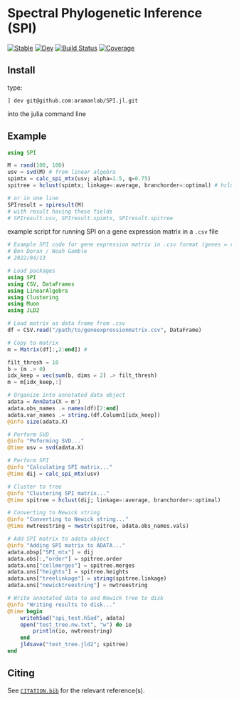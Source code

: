 # Spectral Phylogenetic Inference (SPI)

[![Stable](https://img.shields.io/badge/docs-stable-blue.svg)](https://aramanlab.github.io/SPI.jl/stable)
[![Dev](https://img.shields.io/badge/docs-dev-blue.svg)](https://aramanlab.github.io/SPI.jl/dev)
[![Build Status](https://github.com/aramanlab/SPI.jl/actions/workflows/CI.yml/badge.svg?branch=main)](https://github.com/aramanlab/SPI.jl/actions/workflows/CI.yml?query=branch%3Amain)
[![Coverage](https://codecov.io/gh/aramanlab/SPI.jl/branch/main/graph/badge.svg)](https://codecov.io/gh/aramanlab/SPI.jl)

## Install

type:

```julia-repl
] dev git@github.com:aramanlab/SPI.jl.git
```
into the julia command line

## Example

```julia
using SPI

M = rand(100, 100)
usv = svd(M) # from linear algebra
spimtx = calc_spi_mtx(usv; alpha=1.5, q=0.75)
spitree = hclust(spimtx; linkage=:average, branchorder=:optimal) # hclust from Clustering

# or in one line
SPIresult = spiresult(M)
# with result having these fields
# SPIresult.usv, SPIresult.spimtx, SPIresult.spitree
```

example script for running SPI on a gene expression matrix in a `.csv` file

```julia
# Example SPI code for gene expression matrix in .csv format (genes = rows, cells = columns)
# Ben Doran / Noah Gamble
# 2022/04/13

# Load packages
using SPI
using CSV, DataFrames
using LinearAlgebra
using Clustering
using Muon
using JLD2

# Load matrix as data frame from .csv
df = CSV.read("/path/to/geneexpressionmatrix.csv", DataFrame)

# Copy to matrix
m = Matrix(df[:,2:end]) # 

filt_thresh = 10
b = (m .> 0)
idx_keep = vec(sum(b, dims = 2) .> filt_thresh)
m = m[idx_keep,:]

# Organize into annotated data object
adata = AnnData(X = m')
adata.obs_names .= names(df)[2:end]
adata.var_names .= string.(df.Column1[idx_keep])
@info size(adata.X)

# Perform SVD
@info "Peforming SVD..."
@time usv = svd(adata.X)

# Perform SPI
@info "Calculating SPI matrix..."
@time dij = calc_spi_mtx(usv)

# Cluster to tree
@info "Clustering SPI matrix..."
@time spitree = hclust(dij; linkage=:average, branchorder=:optimal)

# Converting to Newick string
@info "Converting to Newick string..."
@time nwtreestring = nwstr(spitree, adata.obs_names.vals)

# Add SPI matrix to adata object
@info "Adding SPI matrix to ADATA..."
adata.obsp["SPI_mtx"] = dij
adata.obs[:,"order"] = spitree.order
adata.uns["cellmerges"] = spitree.merges
adata.uns["heights"] = spitree.heights
adata.uns["treelinkage"] = string(spitree.linkage)
adata.uns["newicktreestring"] = nwtreestring

# Write annotated data to and Newick tree to disk
@info "Writing results to disk..."
@time begin 
	writeh5ad("spi_test.h5ad", adata)
	open("test_tree.nw.txt", "w") do io
		println(io, nwtreestring)
	end
	jldsave("test_tree.jld2"; spitree)
end

```


## Citing

See [`CITATION.bib`](CITATION.bib) for the relevant reference(s).
